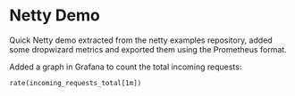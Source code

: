 # Netty Demo

Quick Netty demo extracted from the netty examples repository, added some dropwizard metrics and exported them using the Prometheus format.

Added a graph in Grafana to count the total incoming requests:
```
rate(incoming_requests_total[1m])
```

